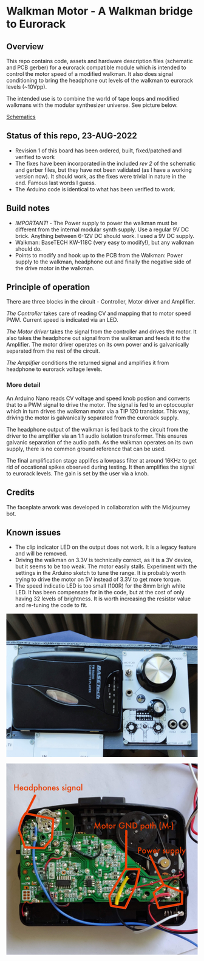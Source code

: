 # Walkman Motor - A Walkman bridge to Eurorack

## Overview

This repo contains code, assets and hardware description files (schematic and PCB gerber) for a eurorack compatible module which is intended to control the motor speed of a modified walkman. It also does signal conditioning to bring the headphone out levels of the walkman to eurorack levels (~10Vpp).

The intended use is to combine the world of tape loops and modified walkmans with the modular synthesizer universe. See picture below.

[Schematics](easyEDA-files/Schematic_WalkmanMotorModule_2022-08-23.pdf)

## Status of this repo, 23-AUG-2022

- Revision 1 of this board has been ordered, built, fixed/patched and verified to work
- The fixes have been incorporated in the included *rev 2* of the schematic and gerber files, but they have not been validated (as I have a working version now). It should work, as the fixes were trivial in nature in the end. Famous last words I guess.
- The Arduino code is identical to what has been verified to work.

## Build notes

- *IMPORTANT!* - The Power supply to power the walkman must be different from the internal modular synth supply. Use a regular 9V DC brick. Anything between 6-12V DC should work. I used a 9V DC supply.
- Walkman: BaseTECH KW-118C (very easy to modify!), but any walkman should do.
- Points to modify and hook up to the PCB from the Walkman: Power supply to the walkman, headphone out and finally the negative side of the drive motor in the walkman.

## Principle of operation

There are three blocks in the circuit - Controller, Motor driver and Amplifier.

_The Controller_ takes care of reading CV and mapping that to motor speed PWM. Current speed is indicated via an LED.

_The Motor driver_ takes the signal from the controller and drives the motor. It also takes the headphone out signal from the walkman and feeds it to the Amplifier. The motor driver operates on its own power and is galvanically separated from the rest of the circuit.

_The Amplifier_ conditions the returned signal and amplifies it from headphone to eurorack voltage levels.

### More detail

An Arduino Nano reads CV voltage and speed knob postion and converts that to a PWM signal to drive the motor. The signal is fed to an optocoupler which in turn drives the walkman motor via a TIP 120 transistor. This way, driving the motor is galvanically separated from the eurorack supply.

The headphone output of the walkman is fed back to the circuit from the driver to the amplifier via an 1:1 audio isolation transformer. This ensures galvanic separation of the audio path. As the walkman operates on its own supply, there is no common ground reference that can be used.

The final amplification stage applifes a lowpass filter at around 16KHz to get rid of occational spikes observed during testing. It then amplifies the signal to eurorack levels. The gain is set by the user via a knob.


## Credits

The faceplate arwork was developed in collaboration with the Midjourney bot.

## Known issues

- The clip indicator LED on the output does not work. It is a legacy feature and will be removed.
- Driving the walkman on 3.3V is technically correct, as it is a 3V device, but it seems to be too weak. The motor easily stalls. Experiment with the settings in the Arduino sketch to tune the range. It is probably worth trying to drive the motor on 5V instead of 3.3V to get more torque.
- The speed indicatio LED is too small (100R) for the 8mm brigh white LED. It has been compensate for in the code, but at the cost of only having 32 levels of brightness. It is worth increasing the resistor value and re-tuning the code to fit.


![Module mounted in the rack](assets/module-in-rack.jpg)

![Walkman integration points](assets/walkman-modification-points.jpg)


